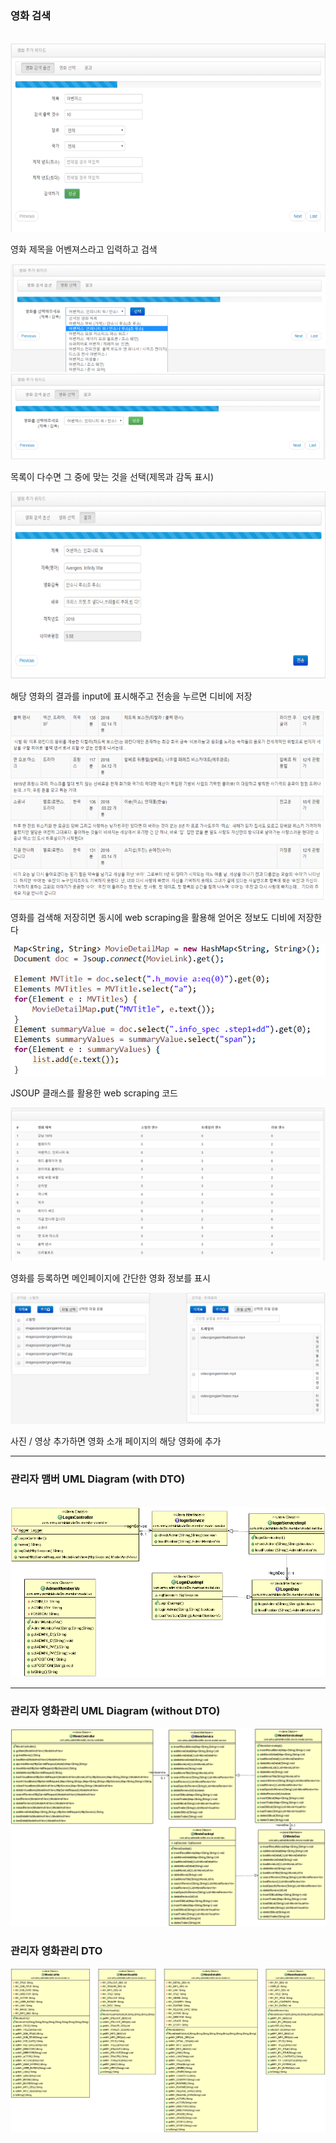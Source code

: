 <h3>영화 검색</h3><br>
<img src="image\Addmovie1.png" alt="addMovie1" />
<p>영화 제목을 어벤져스라고 입력하고 검색</p>
<img src="image\Addmovie2.png" alt="addMovie2" />
<img src="image\Addmovie3.png" alt="addMovie3" />
<p>목록이 다수면 그 중에 맞는 것을 선택(제목과 감독 표시)</p>
<img src="image\Addmovie4.png" alt="addMovie4" />
<p>해당 영화의 결과를 input에 표시해주고 전송을 누르면 디비에 저장</p>
<img src="image\webScrapingResult.png" alt="webScrapingResult" />
<p>영화를 검색해 저장히면 동시에 web scraping을 활용해 얻어온 정보도 디비에 저장한다</p>
<img src="image\webScrapingCode.png" alt="webScrapingCode" />
<p>JSOUP 클래스를 활용한 web scraping 코드</p>
<img src="image\adminMain.PNG" alt="adminMain" />
<p>영화를 등록하면 메인페이지에 간단한 영화 정보를 표시</p>
<img src="image\addTrailer.PNG" alt="addTrailer" />
<p>사진 / 영상 추가하면 영화 소개 페이지의 해당 영화에 추가</p>
<hr>
<h3>관리자 맴버 UML Diagram (with DTO)</h3><br>
<img src="image\adminMemberUML.gif" alt="adminMemberUML" />
<hr>
<h3>관리자 영화관리 UML Diagram (without DTO)</h3>
<img src="image\movieUML.gif" alt="adminBoardUML"/>
<h3>관리자 영화관리 DTO</h3>
<img src="image\movieVoUML.gif" alt="movieDTO_UML"/>
